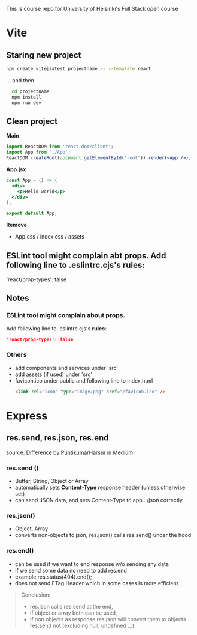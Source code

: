This is course repo for University of Helsinki's Full Stack open course

# Vite

## Staring new project

```bash
npm create vite@latest projectname -- --template react
```

... and then

```bash
  cd projectname
  npm install
  npm run dev
```

## Clean project

**Main**

```jsx
import ReactDOM from 'react-dom/client';
import App from './App';
ReactDOM.createRoot(document.getElementById('root')).render(<App />);
```

**App.jsx**

```jsx
const App = () => (
  <div>
    <p>Hello world</p>
  </div>
);

export default App;
```

**Remove**

- App.css / index.css / assets

## ESLint tool might complain abt props. Add following line to .eslintrc.cjs's **rules**:

'react/prop-types': false

## Notes

### ESLint tool might complain about props.

Add following line to .eslintrc.cjs's **rules**:

```json
'react/prop-types': false
```

### Others

- add components and services under 'src'
- add assets (if used) under 'src'
- favicon.ico under public and following line to index.html
  ```html
  <link rel="icon" type="image/png" href="/favicon.ico" />
  ```

# Express

## res.send, res.json, res.end

source: [Difference by PuntikumarHarsur in Medium](https://medium.com/gist-for-js/use-of-res-json-vs-res-send-vs-res-end-in-express-b50688c0cddf)

### res.send ()

- Buffer, String, Object or Array
- automatically sets **Content-Type** response header (unless otherwise set)
- can send JSON data, and sets Content-Type to app.../json correctly

### res.json()

- Object, Array
- converts non-objects to json, res.json() calls res.send() under the hood

### res.end()

- can be used if we want to end response w/o sending any data
- if we send some data no need to add res.end
- example res.status(404).end();
- does not send ETag Header which in some cases is more efficient

> Conclusion:
>
> - res.json calls res.send at the end,
> - if object or array both can be used,
> - if non objects as response res.json will convert them to objects res.send not (excluding null, undefined ...)
